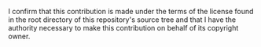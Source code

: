 I confirm that this contribution is made under the terms of the license found in the root directory of this repository's source tree and that I have the authority necessary to make this contribution on behalf of its copyright owner.
